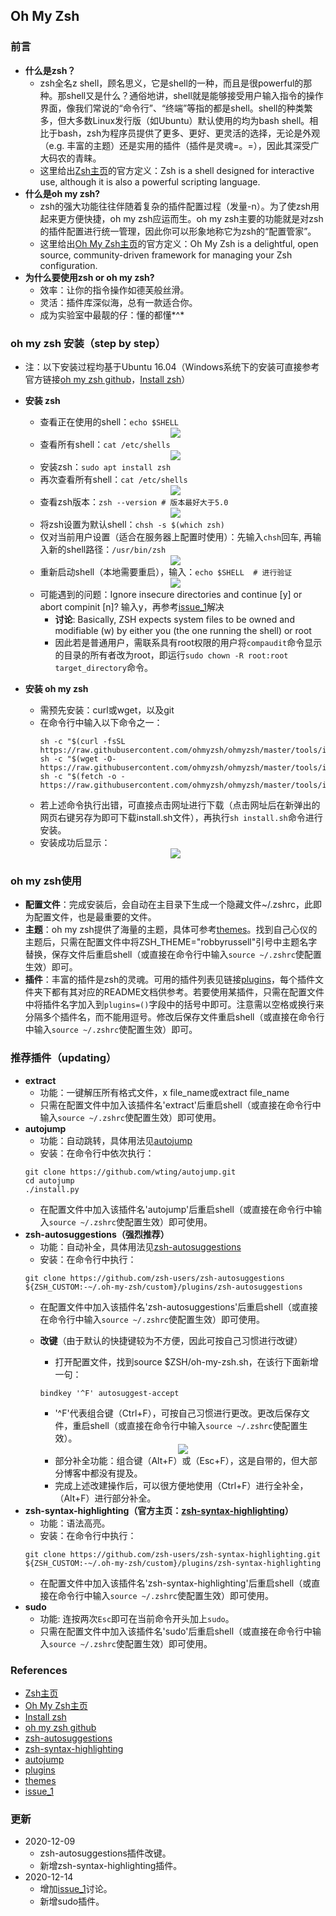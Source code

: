 ## Oh My Zsh
### 前言
* **什么是zsh？**
  * zsh全名z shell，顾名思义，它是shell的一种，而且是很powerful的那种。那shell又是什么？通俗地讲，shell就是能够接受用户输入指令的操作界面，像我们常说的“命令行”、“终端”等指的都是shell。shell的种类繁多，但大多数Linux发行版（如Ubuntu）默认使用的均为bash shell。相比于bash，zsh为程序员提供了更多、更好、更灵活的选择，无论是外观（e.g. 丰富的主题）还是实用的插件（插件是灵魂=。=），因此其深受广大码农的青睐。
  * 这里给出[Zsh主页](https://www.zsh.org/)的官方定义：Zsh is a shell designed for interactive use, although it is also a powerful scripting language.
* **什么是oh my zsh?**
  * zsh的强大功能往往伴随着复杂的插件配置过程（发量-n）。为了使zsh用起来更方便快捷，oh my zsh应运而生。oh my zsh主要的功能就是对zsh的插件配置进行统一管理，因此你可以形象地称它为zsh的“配置管家”。
  * 这里给出[Oh My Zsh主页](https://ohmyz.sh/)的官方定义：Oh My Zsh is a delightful, open source, community-driven framework for managing your Zsh configuration.
* **为什么要使用zsh or oh my zsh?**
  * 效率：让你的指令操作如德芙般丝滑。
  * 灵活：插件库深似海，总有一款适合你。
  * 成为实验室中最靓的仔：懂的都懂*^*
### oh my zsh 安装（step by step）
* 注：以下安装过程均基于Ubuntu 16.04（Windows系统下的安装可直接参考官方链接[oh my zsh github](https://github.com/ohmyzsh/ohmyzsh)，[Install zsh](https://github.com/ohmyzsh/ohmyzsh/wiki/Installing-ZSH)）
* **安装 zsh**
  * 查看正在使用的shell：`echo $SHELL`
  
  <div  align="center"><img src='https://github.com/xjtu-www/zsh_tmux_vim_config/blob/main/images/fig_1.png'></div>
  
  * 查看所有shell：`cat /etc/shells`
  
  <div  align="center"><img src='https://github.com/xjtu-www/zsh_tmux_vim_config/blob/main/images/fig_2.png'></div>
  
  * 安装zsh：`sudo apt install zsh`
  * 再次查看所有shell：`cat /etc/shells`
  
  <div  align="center"><img src='https://github.com/xjtu-www/zsh_tmux_vim_config/blob/main/images/fig_3.png'></div>
  
  * 查看zsh版本：`zsh --version # 版本最好大于5.0`
  
  <div  align="center"><img src='https://github.com/xjtu-www/zsh_tmux_vim_config/blob/main/images/fig_4.png'></div>
  
  * 将zsh设置为默认shell：`chsh -s $(which zsh)`
  * 仅对当前用户设置（适合在服务器上配置时使用）：先输入`chsh`回车, 再输入新的shell路径：`/usr/bin/zsh`
  
  <div  align="center"><img src='https://github.com/xjtu-www/zsh_tmux_vim_config/blob/main/images/fig_5.png'></div>
  
  * 重新启动shell（本地需要重启），输入：`echo $SHELL  # 进行验证`
  
  <div  align="center"><img src='https://github.com/xjtu-www/zsh_tmux_vim_config/blob/main/images/fig_6.png'></div>
  
  * 可能遇到的问题：Ignore insecure directories and continue [y] or abort compinit [n]? 输入y，再参考[issue_1](https://github.com/zsh-users/zsh-completions/issues/433)解决
    * **讨论**: Basically, ZSH expects system files to be owned and modifiable (w) by either you (the one running the shell) or root
    * 因此若是普通用户，需联系具有root权限的用户将`compaudit`命令显示的目录的所有者改为root，即运行`sudo chown -R root:root target_directory`命令。
* **安装 oh my zsh**
  * 需预先安装：curl或wget，以及git
  * 在命令行中输入以下命令之一：
    ```
    sh -c "$(curl -fsSL https://raw.githubusercontent.com/ohmyzsh/ohmyzsh/master/tools/install.sh)"
    sh -c "$(wget -O- https://raw.githubusercontent.com/ohmyzsh/ohmyzsh/master/tools/install.sh)"
    sh -c "$(fetch -o - https://raw.githubusercontent.com/ohmyzsh/ohmyzsh/master/tools/install.sh)" 
    ```
  * 若上述命令执行出错，可直接点击网址进行下载（点击网址后在新弹出的网页右键另存为即可下载install.sh文件），再执行`sh install.sh`命令进行安装。
  * 安装成功后显示：
  
  <div  align="center"><img src='https://github.com/xjtu-www/zsh_tmux_vim_config/blob/main/images/fig_7.png'></div>
  
### oh my zsh使用
* **配置文件**：完成安装后，会自动在主目录下生成一个隐藏文件~/.zshrc，此即为配置文件，也是最重要的文件。
* **主题**：oh my zsh提供了海量的主题，具体可参考[themes](https://github.com/ohmyzsh/ohmyzsh/wiki/Themes)。找到自己心仪的主题后，只需在配置文件中将ZSH_THEME="robbyrussell"引号中主题名字替换，保存文件后重启shell（或直接在命令行中输入`source ~/.zshrc`使配置生效）即可。
* **插件**：丰富的插件是zsh的灵魂。可用的插件列表见链接[plugins](https://github.com/ohmyzsh/ohmyzsh/wiki/Plugins)，每个插件文件夹下都有其对应的README文档供参考。若要使用某插件，只需在配置文件中将插件名字加入到`plugins=()`字段中的括号中即可。注意需以空格或换行来分隔多个插件名，而不能用逗号。修改后保存文件重启shell（或直接在命令行中输入`source ~/.zshrc`使配置生效）即可。
### 推荐插件（updating）
* **extract**
  * 功能：一键解压所有格式文件，x file_name或extract file_name
  * 只需在配置文件中加入该插件名'extract'后重启shell（或直接在命令行中输入`source ~/.zshrc`使配置生效）即可使用。
* **autojump**
  * 功能：自动跳转，具体用法见[autojump](https://github.com/wting/autojump)
  * 安装：在命令行中依次执行：
  ```
  git clone https://github.com/wting/autojump.git
  cd autojump
  ./install.py
  ```
  * 在配置文件中加入该插件名'autojump'后重启shell（或直接在命令行中输入`source ~/.zshrc`使配置生效）即可使用。
* **zsh-autosuggestions（强烈推荐）**
  * 功能：自动补全，具体用法见[zsh-autosuggestions](https://github.com/zsh-users/zsh-autosuggestions#usage)
  * 安装：在命令行中执行：
  ```
  git clone https://github.com/zsh-users/zsh-autosuggestions ${ZSH_CUSTOM:-~/.oh-my-zsh/custom}/plugins/zsh-autosuggestions
  ```
  * 在配置文件中加入该插件名'zsh-autosuggestions'后重启shell（或直接在命令行中输入`source ~/.zshrc`使配置生效）即可使用。
  * **改键**（由于默认的快捷键较为不方便，因此可按自己习惯进行改键）
    * 打开配置文件，找到source $ZSH/oh-my-zsh.sh，在该行下面新增一句：
    ```
    bindkey '^F' autosuggest-accept
    ```
    * '^F'代表组合键（Ctrl+F），可按自己习惯进行更改。更改后保存文件，重启shell（或直接在命令行中输入`source ~/.zshrc`使配置生效）。
    
    <div  align="center"><img src='https://github.com/xjtu-www/zsh_tmux_vim_config/blob/main/images/fig_8.png'></div>
    
    * 部分补全功能：组合键（Alt+F）或（Esc+F），这是自带的，但大部分博客中都没有提及。
    * 完成上述改建操作后，可以很方便地使用（Ctrl+F）进行全补全，（Alt+F）进行部分补全。
* **zsh-syntax-highlighting（官方主页：[zsh-syntax-highlighting](https://github.com/zsh-users/zsh-syntax-highlighting)）**
  * 功能：语法高亮。
  * 安装：在命令行中执行：
  ```
  git clone https://github.com/zsh-users/zsh-syntax-highlighting.git ${ZSH_CUSTOM:-~/.oh-my-zsh/custom}/plugins/zsh-syntax-highlighting
  ```
  * 在配置文件中加入该插件名'zsh-syntax-highlighting'后重启shell（或直接在命令行中输入`source ~/.zshrc`使配置生效）即可使用。
* **sudo**
  * 功能: 连按两次`Esc`即可在当前命令开头加上`sudo`。
  * 只需在配置文件中加入该插件名'sudo'后重启shell（或直接在命令行中输入`source ~/.zshrc`使配置生效）即可使用。
  
### References
* [Zsh主页](https://www.zsh.org/)
* [Oh My Zsh主页](https://ohmyz.sh/)
* [Install zsh](https://github.com/ohmyzsh/ohmyzsh/wiki/Installing-ZSH)
* [oh my zsh github](https://github.com/ohmyzsh/ohmyzsh)
* [zsh-autosuggestions](https://github.com/zsh-users/zsh-autosuggestions#usage)
* [zsh-syntax-highlighting](https://github.com/zsh-users/zsh-syntax-highlighting)
* [autojump](https://github.com/wting/autojump)
* [plugins](https://github.com/ohmyzsh/ohmyzsh/wiki/Plugins)
* [themes](https://github.com/ohmyzsh/ohmyzsh/wiki/Themes)
* [issue_1](https://github.com/zsh-users/zsh-completions/issues/433)
### 更新
* 2020-12-09
  * zsh-autosuggestions插件改键。
  * 新增zsh-syntax-highlighting插件。
* 2020-12-14
  * 增加[issue_1](https://github.com/zsh-users/zsh-completions/issues/433)讨论。
  * 新增sudo插件。
